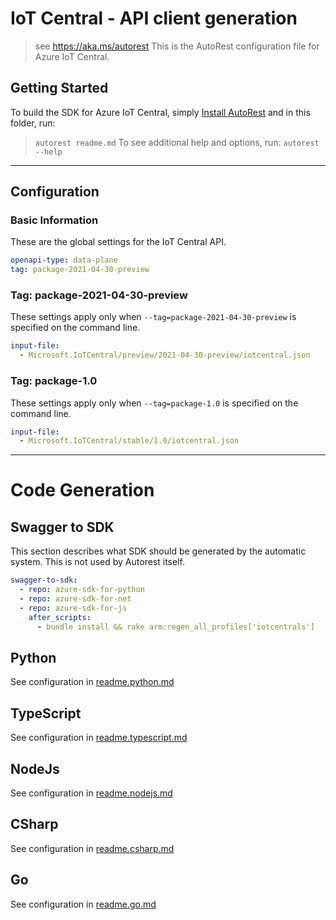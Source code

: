 # IoT Central - API client generation
> see https://aka.ms/autorest
This is the AutoRest configuration file for Azure IoT Central.

## Getting Started
To build the SDK for Azure IoT Central, simply [Install AutoRest](https://aka.ms/autorest/install) and in this folder, run:
> `autorest readme.md`
To see additional help and options, run:
> `autorest --help`
---

## Configuration

### Basic Information

These are the global settings for the IoT Central API.

``` yaml
openapi-type: data-plane
tag: package-2021-04-30-preview
```

### Tag: package-2021-04-30-preview
These settings apply only when `--tag=package-2021-04-30-preview` is specified on the command line.

```yaml $(tag) == 'package-2021-04-30-preview'
input-file:
  - Microsoft.IoTCentral/preview/2021-04-30-preview/iotcentral.json
```

### Tag: package-1.0
These settings apply only when `--tag=package-1.0` is specified on the command line.

```yaml $(tag) == 'package-1.0'
input-file:
  - Microsoft.IoTCentral/stable/1.0/iotcentral.json
```
---

# Code Generation

## Swagger to SDK

This section describes what SDK should be generated by the automatic system.
This is not used by Autorest itself.

```yaml $(swagger-to-sdk)
swagger-to-sdk:
  - repo: azure-sdk-for-python
  - repo: azure-sdk-for-net
  - repo: azure-sdk-for-js
    after_scripts:
      - bundle install && rake arm:regen_all_profiles['iotcentrals']
```

## Python

See configuration in [readme.python.md](./readme.python.md)

## TypeScript

See configuration in [readme.typescript.md](./readme.typescript.md)

## NodeJs

See configuration in [readme.nodejs.md](./readme.nodejs.md)

## CSharp

See configuration in [readme.csharp.md](./readme.csharp.md)

## Go

See configuration in [readme.go.md](./readme.go.md)